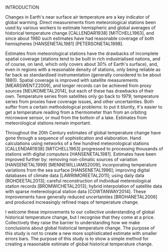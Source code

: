 INTRODUCTION

Changes in Earth's near surface air temperature are a key indicator of
global warming. Direct measurements from meteorological stations
been used by various workers to estimate hemispheric and global averages
of historical temperature change [CALLENDAR1938] [MITCHELL1963], and
since about 1980 such estimates have had reasonable coverage of
both hemispheres [HANSENETAL1981] [PETERSONETAL1998].

Estimates from meteorological stations have the drawbacks of incomplete
spatial coverage (stations tend to be built in rich industrialised
nations, and of course, on land, which only covers about 30% of Earth's
surface), and, even in regions with a reasonable density of stations,
only being reliable as far back as standardised instrumentation
(generally considered to be about 1880). Spatial coverage is improved
with satellite measurements [MEARSWENTZ2009], and longer records can
be achieved from proxy sources [NEUKOMETAL2014], but each of these has
drawbacks of their own. Temperature series from satellites only go
back to 1979; temperature series from proxies have coverage issues,
and other uncertainties. Both suffer from a certain methodological
problems: to put it bluntly, it's easier to get a temperature reading
from a thermometer than from an orbiting microwave sensor, or mud
from the bottom of a lake. Estimates from meteorological stations
remain important.

Throughout the 20th Century estimates of global temperature
change have gone through a sequence of sophistication and
elaboration. Hand calculations using networks of a
few hundred meteorological stations [CALLENDAR1938]
[MITCHELL1963] progressed to processing thousands of stations
with digital computers [HANSENETAL1981].  Estimates have been improved
further by: removing non-climatic sources of variation [HANSENETAL1999]
[MENNEWILLIAMS2009]; incorporating temperature variations from
the sea surface [HANSENETAL1996]; improving digital databases of
climate data [LAWRIMOREETAL2011]; using daily data [ROHDEETAL2013];
careful reconstruction of individual metereological station records
[BROMWICHETAL2013]; hybrid interpolation of satellite data with
sparse metereological station data [COWTANWAY2014]. These improvements
have generally reduced uncertainties [BROHANETAL2006] and produced
increasingly refined maps of temperature change.

I welcome these improvements to our collective understanding of
global historical temperature change, but I recognise that they
come at a price. Collectively they raise the barrier to
understanding how we make conclusions about global historical
temperature change.  The purpose of this study is not to create a new
more sophisticated estimate with smaller errors bars. The purpose
of this study is to show a simple method for creating a
reasonable estimate of global historical temperature change.
